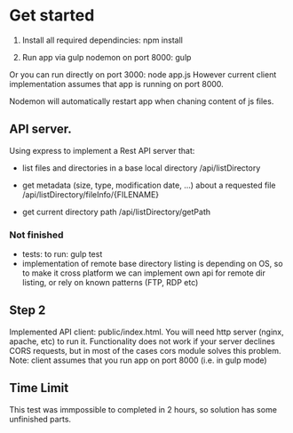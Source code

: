 # Get started

1. Install all required dependincies:
npm install

2. Run app via gulp nodemon on port 8000:
gulp

Or you can run directly on port 3000:
node app.js
However current client implementation assumes that app is running on port 8000.


Nodemon will automatically restart app when chaning content of js files.


## API server.


Using express to implement a Rest API server that:
 * list files and directories in a base local directory
 /api/listDirectory

 * get metadata (size, type, modification date, ...) about a requested file
 /api/listDirectory/fileInfo/{FILENAME}

 * get current directory path
 /api/listDirectory/getPath

### Not finished
 * tests: to run:  gulp test
 * implementation of remote base directory listing is depending on OS,
 so to make it cross platform we can implement own api for remote dir listing,
 or rely on known patterns (FTP, RDP etc)

## Step 2

Implemented API client: public/index.html.
You will need http server (nginx, apache, etc) to run it.
Functionality does not work if your server declines CORS requests, but in
most of the cases cors module solves this problem.
Note: client assumes that you run app on port 8000 (i.e. in gulp mode)

## Time Limit
This test was immpossible to completed in 2 hours, so solution has some unfinished parts.

